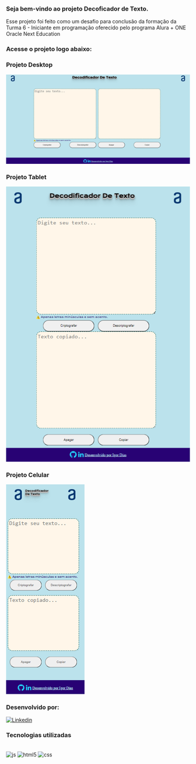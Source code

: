 ### Seja bem-vindo ao projeto Decoficador de Texto.
Esse projeto foi feito como um desafio para conclusão da formação da Turma 6 - Iniciante em programação oferecido pelo programa
Alura + ONE Oracle Next Education

### Acesse o projeto logo abaixo:
<a href="https://igordias1998.github.io/decodificadorTextoDesafio/"></a>

### Projeto Desktop
<img src="decodificador_desktop.png" alt="Projeto Desktop">

### Projeto Tablet
<img src="decodificador_tablet.png" alt="Projeto Desktop">

### Projeto Celular
<img src="decodificador_celular.png" alt="Projeto Desktop">

### Desenvolvido por:
[![Linkedin](https://img.shields.io/badge/LinkedIn-0077B5?style=for-the-badge&logo=linkedin&logoColor=white)](https://www.linkedin.com/in/igor-dias-da-silva/)


### Tecnologias utilizadas

<div style="display: inline_block"><br>
    <img align="center" alt="js" src="https://img.shields.io/badge/JavaScript-F7DF1E?style=for-the-badge&logo=javascript&logoColor=black">
    <img align="center" alt="html5" src="https://img.shields.io/badge/HTML5-E34F26?style=for-the-badge&logo=html5&logoColor=white">
    <img align="center" alt="css" src="https://img.shields.io/badge/CSS3-1572B6?style=for-the-badge&logo=css3&logoColor=white">
    
</div><br/>
